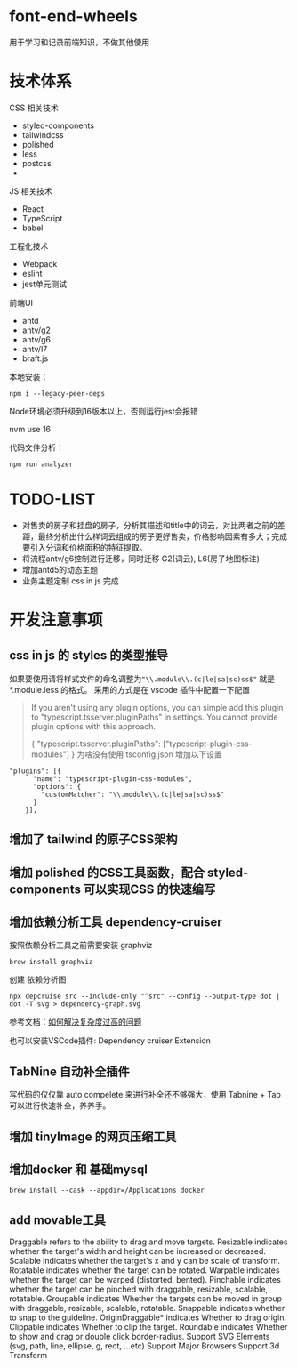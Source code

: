 # font-end-wheels
用于学习和记录前端知识，不做其他使用

# 技术体系
CSS 相关技术
- styled-components
- tailwindcss
- polished
- less
- postcss
-

JS 相关技术
- React
- TypeScript
- babel

工程化技术
- Webpack
- eslint
- jest单元测试

前端UI
- antd
- antv/g2
- antv/g6
- antv/l7
- braft.js


本地安装：
```
npm i --legacy-peer-deps
```

Node环境必须升级到16版本以上，否则运行jest会报错

nvm use 16

代码文件分析：
```
npm run analyzer
```

# TODO-LIST
- 对售卖的房子和挂盘的房子，分析其描述和title中的词云，对比两者之前的差距，最终分析出什么样词云组成的房子更好售卖，价格影响因素有多大；完成
要引入分词和价格面积的特征提取。
- 将流程antv/g6控制进行迁移，同时迁移 G2(词云), L6(房子地图标注)
- 增加antd5的动态主题
- 业务主题定制 css in js 完成


# 开发注意事项
## css in js 的 styles 的类型推导
如果要使用请将样式文件的命名调整为`"\\.module\\.(c|le|sa|sc)ss$"` 就是 *.module.less 的格式。
采用的方式是在 vscode 插件中配置一下配置

> If you aren't using any plugin options, you can simple add this plugin to "typescript.tsserver.pluginPaths" in settings. You cannot provide plugin options with this approach.
>
> {
>   "typescript.tsserver.pluginPaths": ["typescript-plugin-css-modules"]
> }
为啥没有使用 tsconfig.json
增加以下设置
```
"plugins": [{
      "name": "typescript-plugin-css-modules",
      "options": {
        "customMatcher": "\\.module\\.(c|le|sa|sc)ss$"
      }
    }],
```
## 增加了 tailwind 的原子CSS架构

## 增加 polished 的CSS工具函数，配合 styled-components 可以实现CSS 的快速编写

## 增加依赖分析工具 dependency-cruiser

按照依赖分析工具之前需要安装 graphviz

```
brew install graphviz
```

创建 依赖分析图
```
npx depcruise src --include-only "^src" --config --output-type dot | dot -T svg > dependency-graph.svg
```
参考文档：[如何解决复杂度过高的问题](https://www.sohu.com/a/552425072_121126896)

也可以安装VSCode插件: Dependency cruiser Extension


## TabNine 自动补全插件
写代码的仅仅靠 auto compelete 来进行补全还不够强大，使用 Tabnine + Tab 可以进行快速补全，养养手。


## 增加 tinyImage 的网页压缩工具


## 增加docker 和 基础mysql
```
brew install --cask --appdir=/Applications docker

```
## add movable工具
Draggable refers to the ability to drag and move targets.
Resizable indicates whether the target's width and height can be increased or decreased.
Scalable indicates whether the target's x and y can be scale of transform.
Rotatable indicates whether the target can be rotated.
Warpable indicates whether the target can be warped (distorted, bented).
Pinchable indicates whether the target can be pinched with draggable, resizable, scalable, rotatable.
Groupable indicates Whether the targets can be moved in group with draggable, resizable, scalable, rotatable.
Snappable indicates whether to snap to the guideline.
OriginDraggable* indicates Whether to drag origin.
Clippable indicates Whether to clip the target.
Roundable indicates Whether to show and drag or double click border-radius.
Support SVG Elements (svg, path, line, ellipse, g, rect, ...etc)
Support Major Browsers
Support 3d Transform
